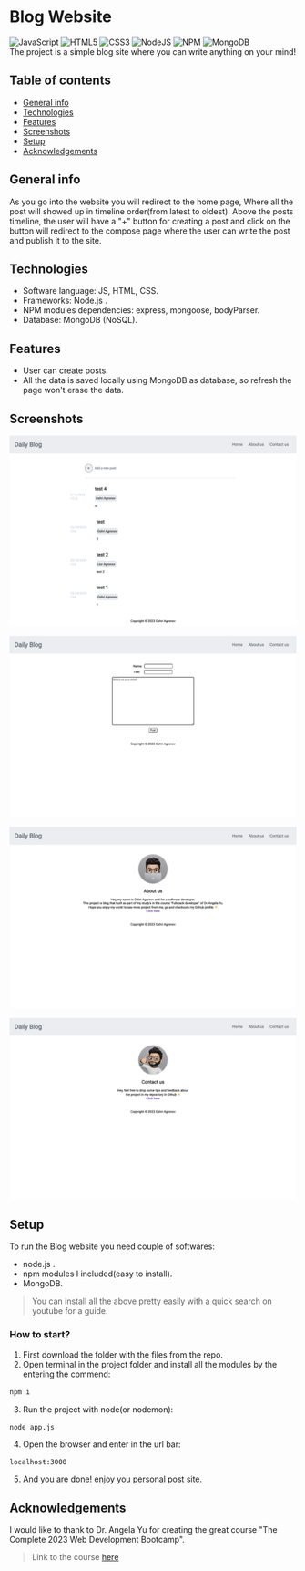 # Blog Website
![JavaScript](https://img.shields.io/badge/javascript-%23323330.svg?style=for-the-badge&logo=javascript&logoColor=%23F7DF1E) ![HTML5](https://img.shields.io/badge/html5-%23E34F26.svg?style=for-the-badge&logo=html5&logoColor=white) ![CSS3](https://img.shields.io/badge/css3-%231572B6.svg?style=for-the-badge&logo=css3&logoColor=white) ![NodeJS](https://img.shields.io/badge/node.js-6DA55F?style=for-the-badge&logo=node.js&logoColor=white) ![NPM](https://img.shields.io/badge/NPM-%23CB3837.svg?style=for-the-badge&logo=npm&logoColor=white) ![MongoDB](https://img.shields.io/badge/MongoDB-%234ea94b.svg?style=for-the-badge&logo=mongodb&logoColor=white)
<br>
The project is a simple blog site where you can write anything on your mind!

## Table of contents
* [General info](#general-info)
* [Technologies](#technologies)
* [Features](#features)
* [Screenshots](#screenshots)
* [Setup](#setup)
* [Acknowledgements](#acknowledgements)

## General info
As you go into the website you will redirect to the home page, Where all the post will showed up in timeline order(from latest to oldest).
Above the posts timeline, the user will have a "+" button for creating a post and click on the button will redirect to the compose page where
the user can write the post and publish it to the site.


## Technologies
- Software language: JS, HTML, CSS.
- Frameworks: Node.js .
- NPM modules dependencies: express, mongoose, bodyParser.
- Database: MongoDB (NoSQL).

## Features
- User can create posts.
- All the data is saved locally using MongoDB as database, so refresh the page won't erase the data.

## Screenshots
![home](./public/assets/home.png)

![compose](./public/assets/copmpose.png)

![about-us](./public/assets/about-us.png)

![contact-us](./public/assets/contact-us.png)

## Setup
To run the Blog website you need couple of softwares:
- node.js .
- npm modules I included(easy to install).
- MongoDB.
> You can install all the above pretty easily with a quick search on youtube for a guide.

### How to start?
1. First download the folder with the files from the repo.
2. Open terminal in the project folder and install all the modules by the entering the commend:

```bash
npm i
```

3. Run the project with node(or nodemon):

```bash
node app.js
```
4. Open the browser and enter in the url bar:
```
localhost:3000
```
5. And you are done! enjoy you personal post site.

## Acknowledgements
I would like to thank to Dr. Angela Yu for creating the great course "The Complete 2023 Web Development Bootcamp".
> Link to the course [here](https://www.udemy.com/course/the-complete-web-development-bootcamp/?kw=The+Complete+2023+Web+Development+Bootcamp&src=sac)
